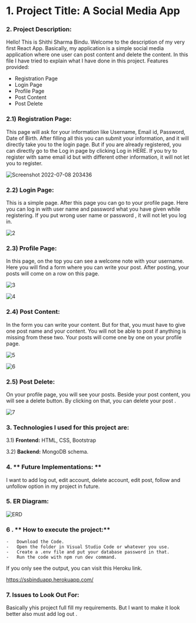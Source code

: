 # 1. Project Title: A Social Media App

### 2. Project Description:
Hello! This is Shithi Sharma Bindu. Welcome to the description of my very first React App.  Basically, my application is a simple social media application where one user can post content and delete the content. In this file I have tried to explain what I have done in this project.
Features provided: 
- Registration Page
- Login Page
- Profile Page
- Post Content
- Post Delete

### 2.1) **Registration Page:**
This page will ask for your information like Username, Email id, Password, Date of Birth. After filling all this you can submit your information, and it will directly take you to the login page. But if you are already registered, you can directly go to the Log in page by clicking Log in HERE. If you try to register with same email id but with different other information, it will not let you to register.


![Screenshot 2022-07-08 203436](https://user-images.githubusercontent.com/103986892/178085794-1d48c379-7ffa-46ea-8382-4b8ee124cb40.png)

### 2.2) **Login Page:** 
This is a simple page. After this page you can go to your profile page. Here you can log in with user name and password what you have given while registering. If you put wrong  user name or password , it will not let you log in. 


![2](https://user-images.githubusercontent.com/103986892/178085870-ed2c6986-1f1f-471f-85c3-bd5c4ecfc13c.png)

### 2.3) **Profile Page:**
In this page, on the top you can see a welcome note with your username. Here you will find a form where you can write your post. After posting, your posts will come on a row on this page.


![3](https://user-images.githubusercontent.com/103986892/178086025-e19bf959-e6b2-4a6b-b62d-70a9b1ba3993.png)

![4](https://user-images.githubusercontent.com/103986892/178086043-161d968c-9c47-4a6c-8f5c-474cfc03265c.png)

### 2.4) **Post Content:**
In the form you can write your content. But for that, you must have to give one post name and your content. You will not be able to post if anything is missing from these two. Your posts will come one by one on your profile page.

![5](https://user-images.githubusercontent.com/103986892/178086174-21d0af05-8f56-459a-9da3-5351a821819f.png)


![6](https://user-images.githubusercontent.com/103986892/178086197-e3df0319-956c-4811-85a0-6b74244d7e3d.png)


### 2.5) **Post Delete:**
On your profile page, you will see your posts. Beside your post content, you will see a delete button. By clicking on that, you can delete your post .

![7](https://user-images.githubusercontent.com/103986892/178086351-ace4089a-af44-4ed3-936b-66727fdfcfb5.png)

### 3. **Technologies I used for this project are:**
3.1) **Frontend:** 
HTML, CSS, Bootstrap

3.2) **Backend:** 
MongoDB schema.

### 4.  ** Future Implementations: **
I want to add log out, edit account, delete account, edit post, follow and unfollow option in my project in future.  


### 5.  **ER Diagram:**

![ERD](https://user-images.githubusercontent.com/103986892/177911721-99bd00f7-4f70-48a2-800a-898dcc9c2aef.png)


### 6 .  ** How to execute the project:**
    -	Download the Code.
    -	Open the folder in Visual Studio Code or whatever you use.
    -	Create a .env file and put your database password in that.
    -	Run the code with npm run dev command.
    
  If you only see the output, you can visit this Heroku link. 
 
 https://ssbinduapp.herokuapp.com/
 
 
  ### 7. **Issues to Look Out For:**
  Basically yhis project full fill my requirements. But I want to make it look better also  must add log out .
  
 


